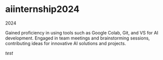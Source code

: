 # aiinternship2024

2024

Gained proficiency in using tools such as Google Colab, Git, and VS for AI development. Engaged in team meetings and brainstorming sessions, contributing ideas for innovative AI solutions and projects.

*test*


